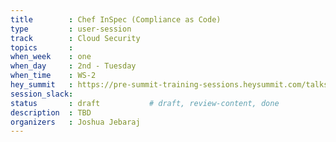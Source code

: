 ```yaml
---
title        : Chef InSpec (Compliance as Code)
type         : user-session
track        : Cloud Security
topics       : 
when_week    : one
when_day     : 2nd - Tuesday
when_time    : WS-2
hey_summit   : https://pre-summit-training-sessions.heysummit.com/talks/chef-inspec-compliance-as-code/
session_slack:
status       : draft           # draft, review-content, done
description  : TBD
organizers   : Joshua Jebaraj
---
```


### 
